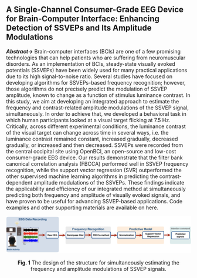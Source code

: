 ## A Single-Channel Consumer-Grade EEG Device for Brain-Computer Interface: Enhancing Detection of SSVEPs and Its Amplitude Modulations

***Abstract->*** Brain-computer interfaces (BCIs) are one of a few promising technologies that can help patients who are suffering from neuromuscular disorders. As an implementation of BCIs, steady-state visually evoked potentials (SSVEPs) have been widely used for many practical applications due to its high signal-to-noise ratio. Several studies have focused on developing algorithms for SSVEPs-based frequency recognition; however, those algorithms do not precisely predict the modulation of SSVEP amplitude, known to change as a function of stimulus luminance contrast. In this study, we aim at developing an integrated approach to estimate the frequency and contrast-related amplitude modulations of the SSVEP signal, simultaneously. In order to achieve that, we developed a behavioral task in which human participants looked at a visual target flicking at 7.5 Hz. Critically, across different experimental conditions, the luminance contrast of the visual target can change across time in several ways, i.e. the luminance contrast remained constant, increased gradually, decreased gradually, or increased and then decreased. SSVEPs were recorded from the central occipital site using OpenBCI, an open-source and low-cost consumer-grade EEG device. Our results demonstrate that the filter bank canonical correlation analysis (FBCCA) performed well in SSVEP frequency recognition, while the support vector regression (SVR) outperformed the other supervised machine learning algorithms in predicting the contrast-dependent amplitude modulations of the SSVEPs. These findings indicate the applicability and efficiency of our integrated method at simultaneously predicting both frequency and amplitude of visually evoked signals, and have proven to be useful for advancing SSVEP-based applications. Code examples and other supporting materials are available on here.

![alt text](GF_structure.001.png)
<p align="center"> 
<b>Fig. 1</b> The design of the structure for simultaneously estimating the frequency and amplitude modulations of SSVEP signals. 
</p>
